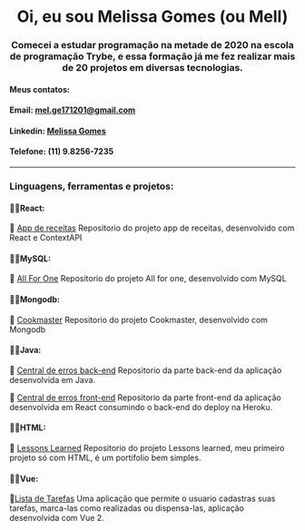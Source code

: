 <h1 align="center">Oi, eu sou Melissa Gomes (ou Mell)</h1>
<h3 align="center">Comecei a estudar programação na metade de 2020 na escola de programação Trybe, e essa formação já me fez realizar mais de 20 projetos em diversas tecnologias.</h3>

<h4>Meus contatos:</h4>

#### Email: [mel.ge171201@gmail.com](mel.ge171201@gmail.com)

#### Linkedin: [Melissa Gomes](https://linkedin.com/in/melissa-gomes-910498182)

#### Telefone: (11) 9.8256-7235

---

### Linguagens, ferramentas e projetos:

#### 📓📍React:
  📌 [App de receitas](https://github.com/Melissa-gomes/App-de-receitas)
  Repositorio do projeto app de receitas, desenvolvido com React e ContextAPI
  <br>

#### 📓📍MySQL:
  📌 [All For One](https://github.com/Melissa-gomes/All-For-One)
  Repositorio do projeto All for one, desenvolvido com MySQL
  <br>

#### 📓📍Mongodb:
  📌 [Cookmaster](https://github.com/Melissa-gomes/cookmaster)
  Repositorio do projeto Cookmaster, desenvolvido com Mongodb
  <br>

#### 📓📍Java:
  📌 [Central de erros back-end](https://github.com/Melissa-gomes/Central-de-erros-back-end)
  Repositorio da parte back-end da aplicação desenvolvida em Java.
  <br>

  📌 [Central de erros front-end](https://github.com/Melissa-gomes/Central-de-erros-front-end)
  Repositorio da parte front-end da aplicação desenvolvida em React consumindo o back-end do deploy na Heroku.
<br>

#### 📓📍HTML:
  📌 [Lessons Learned](https://github.com/Melissa-gomes/lessons-learned)
  Repositorio do projeto Lessons learned, meu primeiro projeto só com HTML, é um portifolio bem simples.
  <br>

#### 📓📍Vue:
  📌[Lista de Tarefas](https://github.com/Melissa-gomes/Todo-list-angular)
  Uma aplicação que permite o usuario cadastras suas tarefas, marca-las como realizadas ou dispensa-las, aplicação desenvolvida com Vue 2.
<br>
